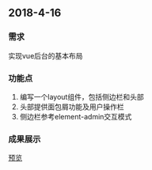 ## 2018-4-16

### 需求

实现vue后台的基本布局

### 功能点

1. 编写一个layout组件，包括侧边栏和头部
2. 头部提供面包屑功能及用户操作栏
3. 侧边栏参考element-admin交互模式

###  成果展示
   [预览](http://www.baidu.com)